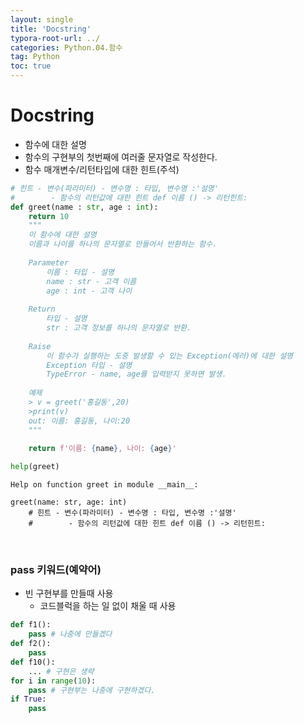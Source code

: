 ```yaml
---
layout: single
title: 'Docstring'
typora-root-url: ../
categories: Python.04.함수
tag: Python
toc: true
---
```


# Docstring

- 함수에 대한 설명
- 함수의 구현부의 첫번째에 여러줄 문자열로 작성한다.
- 함수 매개변수/리턴타입에 대한 힌트(주석)


```python
# 힌트 - 변수(파라미터) - 변수명 : 타입, 변수명 :'설명'
#        - 함수의 리턴값에 대한 힌트 def 이름 () -> 리턴힌트:
def greet(name : str, age : int):
    return 10
    """
    이 함수에 대한 설명
    이름과 나이를 하나의 문자열로 만들어서 반환하는 함수.
    
    Parameter
        이름 : 타입 - 설명
        name : str - 고객 이름
        age : int - 고객 나이
        
    Return
        타입 - 설명
        str : 고객 정보를 하나의 문자열로 반환.
        
    Raise
        이 함수가 실행하는 도중 발생할 수 있는 Exception(에러)에 대한 설명
        Exception 타입 - 설명
        TypeError - name, age를 입력받지 못하면 발생.
        
    예제
    > v = greet('홍길동',20)
    >print(v)
    out: 이름: 홍길동, 나이:20
    """
    
    return f'이름: {name}, 나이: {age}'
```


```python
help(greet)
```

    Help on function greet in module __main__:
    
    greet(name: str, age: int)
        # 힌트 - 변수(파라미터) - 변수명 : 타입, 변수명 :'설명'
        #        - 함수의 리턴값에 대한 힌트 def 이름 () -> 리턴힌트:


​    

### pass 키워드(예약어)
- 빈 구현부를 만들때 사용
    - 코드블럭을 하는 일 없이 채울 때 사용


```python
def f1():
    pass # 나중에 만들겠다
def f2():
    pass 
def f10():
    ... # 구현은 생략
for i in range(10):
    pass # 구현부는 나중에 구현하겠다.
if True:
    pass
```
